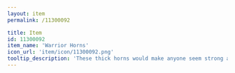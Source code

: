 ```yaml
---
layout: item
permalink: /11300092

title: Item
id: 11300092
item_name: 'Warrior Horns'
icon_url: 'item/icon/11300092.png'
tooltip_description: 'These thick horns would make anyone seem strong and determined.'
---
```

